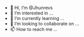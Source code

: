 - 👋 Hi, I’m @Jhunrevs
- 👀 I’m interested in ...
- 🌱 I’m currently learning ...
- 💞️ I’m looking to collaborate on ...
- 📫 How to reach me ...

<!---
Jhunrevs/Jhunrevs is a ✨ special ✨ repository because its `README.md` (this file) appears on your GitHub profile.
You can click the Preview link to take a look at your changes.
--->
